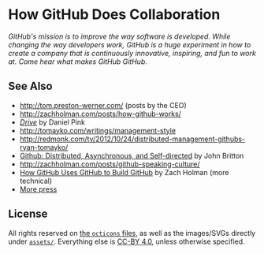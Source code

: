 # How GitHub Does Collaboration

*GitHub's mission is to improve the way software is developed. While changing the way developers work, GitHub is a huge experiment in how to create a company that is continuously innovative, inspiring, and fun to work at. Come hear what makes GitHub GitHub.*

## See Also

* http://tom.preston-werner.com/ (posts by the CEO)
* http://zachholman.com/posts/how-github-works/
* [*Drive*](http://www.amazon.com/dp/B004P1JDJO) by Daniel Pink
* http://tomayko.com/writings/management-style
* http://redmonk.com/tv/2012/10/24/distributed-management-githubs-ryan-tomayko/
* [Github: Distributed, Asynchronous, and Self-directed](https://vimeo.com/73278810) by John Britton
* http://zachholman.com/posts/github-speaking-culture/
* [How GitHub Uses GitHub to Build GitHub](http://www.youtube.com/watch?v=qyz3jkOBbQY) by Zach Holman (more technical)
* [More press](https://github.com/about/press)

## License

All rights reserved on [the `octicons` files](bower_components/octicons/), as well as the images/SVGs directly under [`assets/`](assets/).  Everything else is [CC-BY 4.0](http://creativecommons.org/licenses/by/4.0/deed.en_US), unless otherwise specified.
